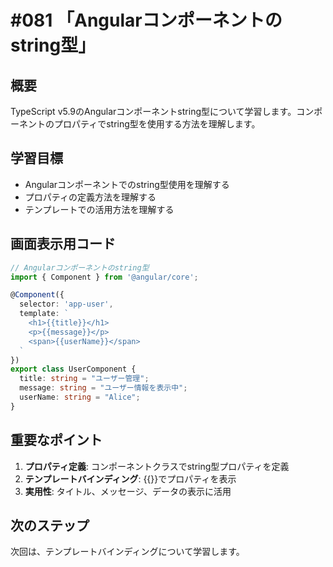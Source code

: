 # #081 「Angularコンポーネントのstring型」

## 概要
TypeScript v5.9のAngularコンポーネントstring型について学習します。コンポーネントのプロパティでstring型を使用する方法を理解します。

## 学習目標
- Angularコンポーネントでのstring型使用を理解する
- プロパティの定義方法を理解する
- テンプレートでの活用方法を理解する

## 画面表示用コード

```typescript
// Angularコンポーネントのstring型
import { Component } from '@angular/core';

@Component({
  selector: 'app-user',
  template: `
    <h1>{{title}}</h1>
    <p>{{message}}</p>
    <span>{{userName}}</span>
  `
})
export class UserComponent {
  title: string = "ユーザー管理";
  message: string = "ユーザー情報を表示中";
  userName: string = "Alice";
}
```

## 重要なポイント
1. **プロパティ定義**: コンポーネントクラスでstring型プロパティを定義
2. **テンプレートバインディング**: {{}}でプロパティを表示
3. **実用性**: タイトル、メッセージ、データの表示に活用

## 次のステップ
次回は、テンプレートバインディングについて学習します。